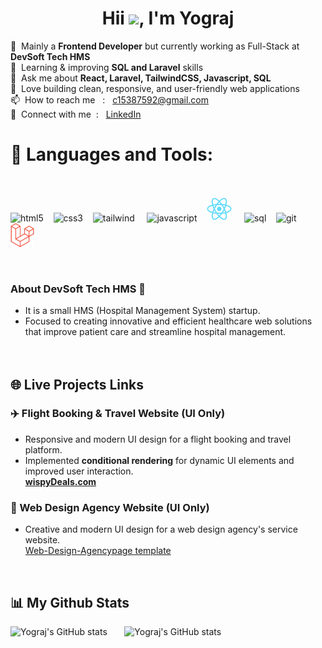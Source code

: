 <h1 align="center">Hii  <img src="https://media.giphy.com/media/hvRJCLFzcasrR4ia7z/giphy.gif" width="30px">, I'm Yograj </h1>

🔹&nbsp;&nbsp;Mainly a **Frontend Developer** but currently working as Full-Stack at **DevSoft Tech HMS** <br>
🌱&nbsp;&nbsp;Learning & improving **SQL and Laravel** skills<br>
 💬&nbsp;&nbsp;Ask me about **React, Laravel, TailwindCSS, Javascript, SQL**<br>
🚀&nbsp;&nbsp;Love building clean, responsive, and user-friendly web applications<br>
📫&nbsp;&nbsp;How to reach me &nbsp;&nbsp;: &nbsp;&nbsp;c15387592@gmail.com<br>
🔗&nbsp;&nbsp;Connect with me&nbsp; : &nbsp; <a href="https://www.linkedin.com/in/yograj-singh-750a07315" target="_blank" >LinkedIn</a>
<br>
<h1> 🚀 Languages and Tools:</h1>
<br>
<p align="centre">
  <img src="https://skillicons.dev/icons?i=html" alt="html5" width="40" height="40"  />&nbsp;
 &nbsp; <img src="https://skillicons.dev/icons?i=css" alt="css3" width="40" height="40"/>&nbsp;
 &nbsp; <img src="https://skillicons.dev/icons?i=tailwindcss" alt="tailwind" width="40" height="40"/> &nbsp;
 &nbsp; <img src="https://skillicons.dev/icons?i=js"  alt="javascript"  width="40" height="40"/>&nbsp;
 &nbsp; <img src="https://raw.githubusercontent.com/devicons/devicon/master/icons/react/react-original.svg" alt="react" width="40" height="40"/> &nbsp;
 &nbsp; <img src="https://skillicons.dev/icons?i=mysql"  alt="sql"  width="40" height="40"/>&nbsp;
 &nbsp; <img src="https://www.vectorlogo.zone/logos/git-scm/git-scm-icon.svg" alt="git" width="40" height="40"/>&nbsp;&nbsp;
 &nbsp; <img src="https://raw.githubusercontent.com/devicons/devicon/master/icons/laravel/laravel-original.svg" alt="laravel" width="38" height="38"/> 
 </p>
<br>

### About DevSoft Tech HMS 🏥
- It is a small HMS (Hospital Management System) startup.
- Focused  to creating innovative and efficient healthcare web solutions <br> that improve patient care and streamline hospital management. 
  <br> <br> <br>
## 🌐 Live Projects Links

### ✈️ Flight Booking & Travel Website (UI Only) 
  - Responsive and modern UI design for a flight booking and travel platform.
  - Implemented **conditional rendering** for dynamic UI elements and improved user interaction. <br>
  [**wispyDeals.com**](https://wispydeals.com/)

### 💼 Web Design Agency Website (UI Only)  
- Creative and modern UI design for a web design agency's service website.<br>
  <a href="https://yograj2024.github.io/-Web-Design-Agencypage/">Web-Design-Agencypage template</a>
<br>

## 📊 My Github Stats
<p>
  <img src="https://streak-stats.demolab.com/?user=yograj2024&show_icons=true" alt="Yograj's GitHub stats" />  &nbsp; &nbsp; &nbsp;
  <img src="https://github-readme-stats.vercel.app/api/top-langs/?username=yograj2024" alt="Yograj's GitHub stats"  />
</p>
